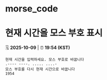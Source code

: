 # morse_code
# 현재 시간을 모스 부호 표시
<!-- MORSE_TIME_START -->
🗓️ **2025-10-09** | ⏰ **19:54 (KST)**

```
현재 시간을 입력하세요. 모스 부호로 바꿉니다
.---- ----. ..... ....-
모스 부호를 다시 현재 시간으로 바꿉니다
1954
```
<!-- MORSE_TIME_END -->
